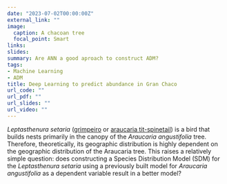 ```yaml
---
date: "2023-07-02T00:00:00Z"
external_link: ""
image:
  caption: A chacoan tree
  focal_point: Smart
links:
slides: 
summary: Are ANN a good aproach to construct ADM?
tags:
- Machine Learning
- ADM
title: Deep Learning to predict abundance in Gran Chaco
url_code: ""
url_pdf: ""
url_slides: ""
url_video: ""
---
```


*Leptasthenura setaria* ([grimpeiro](https://www.wikiaves.com.br/wiki/grimpeiro) or [araucaria tit-spinetail](https://ebird.org/species/artspi1)) is a bird that builds nests primarily in the canopy of the *Araucaria angustifolia* tree. Therefore, theoretically, its geographic distribution is highly dependent on the geographic distribution of the Araucaria tree. This raises a relatively simple question: does constructing a Species Distribution Model (SDM) for the *Leptasthenura setaria* using a previously built model for *Araucaria angustifolia* as a dependent variable result in a better model?
